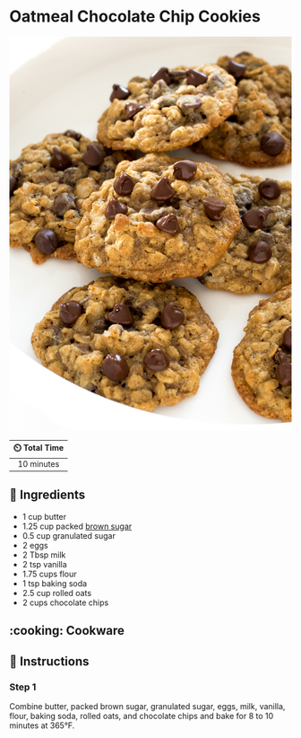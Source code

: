 # Oatmeal Chocolate Chip Cookies

![Oatmeal Chocolate Chip Cookies](../assets/images/oatmeal-chocolate-chip-cookies.jpg)

| :timer_clock: Total Time |
|:-----------------------: |
| 10 minutes |

## :salt: Ingredients

- 1 cup butter
- 1.25 cup packed [brown sugar][1]
- 0.5 cup granulated sugar
- 2 eggs
- 2 Tbsp milk
- 2 tsp vanilla
- 1.75 cups flour
- 1 tsp baking soda
- 2.5 cup rolled oats
- 2 cups chocolate chips

## :cooking: Cookware

## :pencil: Instructions

### Step 1

Combine butter, packed brown sugar, granulated sugar, eggs, milk, vanilla, flour, baking soda, rolled oats, and
chocolate chips and bake for 8 to 10 minutes at 365°F.

[1]: <../ingredients/brown-sugar.md>
